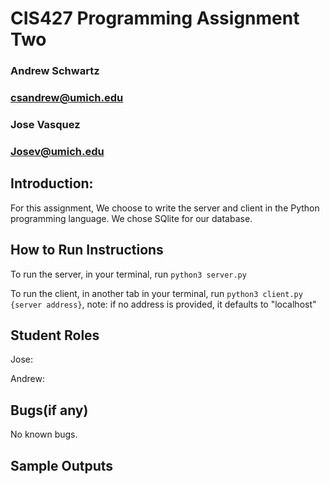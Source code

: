 # CIS427 Programming Assignment Two

### Andrew Schwartz
### csandrew@umich.edu

### Jose Vasquez
### Josev@umich.edu

## Introduction: 
For this assignment, We choose to write the server and client in the Python programming language. We chose SQlite for our database. 

## How to Run Instructions
To run the server, in your terminal, run `python3 server.py`

To run the client, in another tab in your terminal, run `python3 client.py {server address}`, note: if no address is provided, it defaults to  "localhost"

## Student Roles

Jose:

Andrew: 

## Bugs(if any)

No known bugs.

## Sample Outputs

